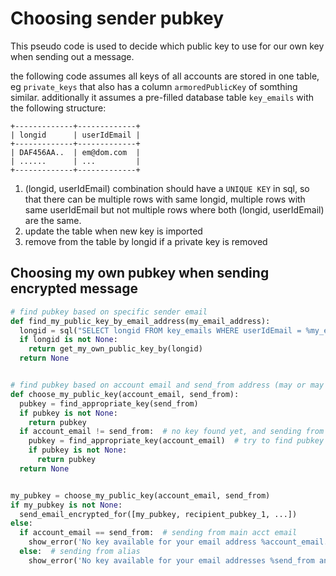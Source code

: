 # Choosing sender pubkey

This pseudo code is used to decide which public key to use for our own key when sending out a message. 

the following code assumes all keys of all accounts are stored in one table, eg `private_keys` that also has a column `armoredPublicKey` of somthing similar.
additionally it assumes a pre-filled database table `key_emails` with the following structure:
```
+-------------+-------------+
| longid      | userIdEmail |
+-------------+-------------+
| DAF456AA..  | em@dom.com  |
| ......      | ...         |
+-------------+-------------+
```

1) (longid, userIdEmail) combination should have a `UNIQUE KEY` in sql, so that there can be multiple rows with same longid,  multiple rows with same userIdEmail but not multiple rows where both (longid, userIdEmail) are the same.
2) update the table when new key is imported
3) remove from the table by longid if a private key is removed


## Choosing my own pubkey when sending encrypted message

```python
# find pubkey based on specific sender email
def find_my_public_key_by_email_address(my_email_address):
  longid = sql("SELECT longid FROM key_emails WHERE userIdEmail = %my_email_address")
  if longid is not None:
    return get_my_own_public_key_by(longid)
  return None


# find pubkey based on account email and send_from address (may or may not be the same)
def choose_my_public_key(account_email, send_from):
  pubkey = find_appropriate_key(send_from)
  if pubkey is not None:
    return pubkey
  if account_email != send_from:  # no key found yet, and sending from alias email
    pubkey = find_appropriate_key(account_email)  # try to find pubkey based on account email
    if pubkey is not None:
      return pubkey
  return None


my_pubkey = choose_my_public_key(account_email, send_from)
if my_pubkey is not None:
  send_email_encrypted_for([my_pubkey, recipient_pubkey_1, ...])
else:
  if account_email == send_from:  # sending from main acct email
    show_error('No key available for your email address %account_email.\n\nPlease write human@flowcrypt.com for help.')
  else:  # sending from alias
    show_error('No key available for your email addresses %send_from and %account_email.\n\nPlease write human@flowcrypt.com for help.')

```
